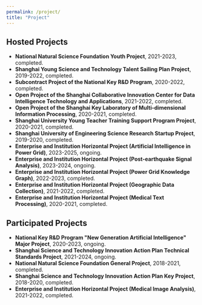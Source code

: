 ```yaml
---
permalink: /project/
title: "Project"
---
```

## **Hosted Projects**

- **National Natural Science Foundation Youth Project**, 2021-2023, completed.
- **Shanghai Young Science and Technology Talent Sailing Plan Project**, 2019-2022, completed.
- **Subcontract Project of the National Key R&D Program**, 2020-2022, completed.
- **Open Project of the Shanghai Collaborative Innovation Center for Data Intelligence Technology and Applications**, 2021-2022, completed.
- **Open Project of the Shanghai Key Laboratory of Multi-dimensional Information Processing**, 2020-2021, completed.
- **Shanghai University Young Teacher Training Support Program Project**, 2020-2021, completed.
- **Shanghai University of Engineering Science Research Startup Project**, 2019-2020, completed.
- **Enterprise and Institution Horizontal Project (Artificial Intelligence in Power Grid)**, 2023-2025, ongoing.
- **Enterprise and Institution Horizontal Project (Post-earthquake Signal Analysis)**, 2023-2024, ongoing.
- **Enterprise and Institution Horizontal Project (Power Grid Knowledge Graph)**, 2022-2023, completed.
- **Enterprise and Institution Horizontal Project (Geographic Data Collection)**, 2021-2022, completed.
- **Enterprise and Institution Horizontal Project (Medical Text Processing)**, 2020-2021, completed.

## **Participated Projects**

- **National Key R&D Program "New Generation Artificial Intelligence" Major Project**, 2020-2023, ongoing.
- **Shanghai Science and Technology Innovation Action Plan Technical Standards Project**, 2021-2024, ongoing.
- **National Natural Science Foundation General Project**, 2018-2021, completed.
- **Shanghai Science and Technology Innovation Action Plan Key Project**, 2018-2020, completed.
- **Enterprise and Institution Horizontal Project (Medical Image Analysis)**, 2021-2022, completed.
